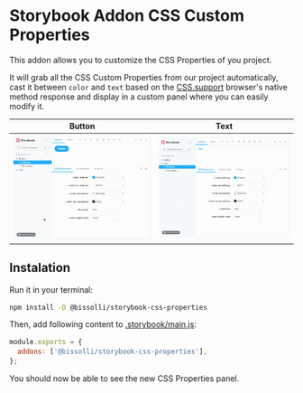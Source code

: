 # Storybook Addon CSS Custom Properties

This addon allows you to customize the CSS Properties of you project.

It will grab all the CSS Custom Properties from our project automatically, cast it between `color` and `text` based on the [CSS.support](https://developer.mozilla.org/en-US/docs/Web/API/CSS/supports) browser's native method response and display in a custom panel where you can easily modify it.

| Button | Text |
| --- | --- |
| ![Button](media/button.gif) | ![Text](media/text.gif) |


## Instalation

Run it in your terminal:

```bash
npm install -D @bissolli/storybook-css-properties
```

Then, add following content to [.storybook/main.js](https://storybook.js.org/docs/react/configure/overview#configure-your-storybook-project):

```js
module.exports = {
  addons: ['@bissolli/storybook-css-properties'],
};
```

You should now be able to see the new CSS Properties panel.
